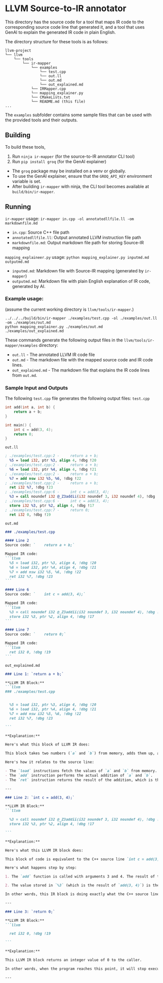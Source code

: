 # LLVM Source-to-IR annotator

This directory has the source code for a tool that maps IR code to the corresponding source code line that generated it, and a tool that uses GenAI to explain the generated IR code in plain English.

The directory structure for these tools is as follows:
```
llvm-project
└── llvm
    └── tools
        └── ir-mapper
            └── examples
                └── test.cpp
                └── out.ll
                └── out.md
                └── out_explained.md
            └── IRMapper.cpp
            └── mapping_explainer.py
            └── CMakeLists.txt
            └── README.md (this file)
...
```
The `examples` subfolder contains some sample files that can be used with the provided tools and their outputs.

## Building
To build these tools, 
1. Run `ninja ir-mapper` (for the source-to-IR annotator CLI tool)
2. Run `pip install groq` (for the GenAI explainer)
- The `groq` package may be installed on a venv or globally.
- To use the GenAI explainer, ensure that the `GROQ_API_KEY` environment variable is set.
- After building `ir-mapper` with ninja, the CLI tool becomes available at `build/bin/ir-mapper`.

## Running

`ir-mapper` usage: `ir-mapper in.cpp -ol annotatedllfile.ll -om markdownfile.md` 
- `in.cpp`: Source C++ file path
- `annotatedllfile.ll`: Output annotated LLVM instruction file path
- `markdownfile.md`: Output markdown file path for storing Source-IR mapping

`mapping_explaineer.py` usage: `python mapping_explainer.py inputmd.md outputmd.md`
- `inputmd.md`: Markdown file with Source-IR mapping (generated by `ir-mapper`)
- `outputmd.md`: Markdown file with plain English explanation of IR code, generated by AI.

### Example usage: 
(assume the current working directory is `llvm/tools/ir-mapper`.)
```
../../../build/bin/ir-mapper ./examples/test.cpp -ol ./examples/out.ll -om ./examples/out.md
python mapping_explainer.py ./examples/out.md ./examples/out_explained.md
```

These commands generate the following output files in the `llvm/tools/ir-mapper/examples` directory:
- `out.ll` - The annotated LLVM IR code file
- `out.md` - The markdown file with the mapped source code and IR code lines.
- `out_explained.md` - The markdown file that explains the IR code lines from `out.md`.

### Sample Input and Outputs

The following `test.cpp` file generates the following output files:
`test.cpp`
```cpp
int add(int a, int b) {
    return a + b;
}

int main() {
    int c = add(3, 4);
    return 0;
}
```

`out.ll`
```llvm
; ./examples/test.cpp:2 -     return a + b;
  %5 = load i32, ptr %3, align 4, !dbg !20
; ./examples/test.cpp:2 -     return a + b;
  %6 = load i32, ptr %4, align 4, !dbg !21
; ./examples/test.cpp:2 -     return a + b;
  %7 = add nsw i32 %5, %6, !dbg !22
; ./examples/test.cpp:2 -     return a + b;
  ret i32 %7, !dbg !23
; ./examples/test.cpp:6 -     int c = add(3, 4);
  %3 = call noundef i32 @_Z3addii(i32 noundef 3, i32 noundef 4), !dbg !18
; ./examples/test.cpp:6 -     int c = add(3, 4);
  store i32 %3, ptr %2, align 4, !dbg !17
; ./examples/test.cpp:7 -     return 0;
  ret i32 0, !dbg !19
```

`out.md`
````md
### ./examples/test.cpp

#### Line 2
Source code: `    return a + b;`

Mapped IR code:
```llvm
  %5 = load i32, ptr %3, align 4, !dbg !20
  %6 = load i32, ptr %4, align 4, !dbg !21
  %7 = add nsw i32 %5, %6, !dbg !22
  ret i32 %7, !dbg !23
```

#### Line 6
Source code: `    int c = add(3, 4);`

Mapped IR code:
```llvm
  %3 = call noundef i32 @_Z3addii(i32 noundef 3, i32 noundef 4), !dbg !18
  store i32 %3, ptr %2, align 4, !dbg !17
```

#### Line 7
Source code: `    return 0;`

Mapped IR code:
```llvm
  ret i32 0, !dbg !19
```
````

`out_explained.md`
````md
### Line 1: `return a + b;`

**LLVM IR Block:**
```llvm
### ./examples/test.cpp


  %5 = load i32, ptr %3, align 4, !dbg !20
  %6 = load i32, ptr %4, align 4, !dbg !21
  %7 = add nsw i32 %5, %6, !dbg !22
  ret i32 %7, !dbg !23

```

**Explanation:**

Here's what this block of LLVM IR does:

This block takes two numbers (`a` and `b`) from memory, adds them up, and then returns the result.

Here's how it relates to the source line: 

- The `load` instructions fetch the values of `a` and `b` from memory.
- The `add` instruction performs the actual addition of `a` and `b`.
- The `ret` instruction returns the result of the addition, which is the sum of `a` and `b`.

---

### Line 2: `int c = add(3, 4);`

**LLVM IR Block:**
```llvm

  %3 = call noundef i32 @_Z3addii(i32 noundef 3, i32 noundef 4), !dbg !18
  store i32 %3, ptr %2, align 4, !dbg !17

```

**Explanation:**

Here's what this LLVM IR block does:

This block of code is equivalent to the C++ source line `int c = add(3, 4);`. 

Here's what happens step by step:

1. The `add` function is called with arguments 3 and 4. The result of this function call is stored in a temporary variable (let's call it `%3`).

2. The value stored in `%3` (which is the result of `add(3, 4)`) is then stored in a memory location (let's call it `%2`). This memory location is where the variable `c` from the C++ source line is stored. 

In other words, this IR block is doing exactly what the C++ source line: calling the `add` function with 3 and 4, and then storing the return value of that function in a variable `c`.

---

### Line 3: `return 0;`

**LLVM IR Block:**
```llvm

  ret i32 0, !dbg !19

```

**Explanation:**

This LLVM IR block returns an integer value of 0 to the caller. 

In other words, when the program reaches this point, it will stop executing and return 0 as the result. This IR block directly corresponds to the C++ source line "return 0;" which also returns 0 to the caller.

---
````
